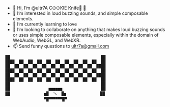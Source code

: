 
- 👋 Hi, I’m @ultr7A C⌬⌬KIE Knife🔪 🍪
- 👀 I’m interested in loud buzzing sounds, and simple composable elements.
- 💞️ I’m currently learning to love
- 🌱 I’m looking to collaborate on anything that makes loud buzzing sounds or uses simple composable elements, especially within the domain of WebAudio, WebGL, and WebXR. 
- 📫 Send funny questions to ultr7a@gmail.com



```
██                                        ██ 
████  ██  ██  ██  ██  ██  ██  ██  ██  ██  ██
██  ██  ██  ██  ██  ██  ██  ██  ██  ██  ████ 
████  ██  ██  ██  ██  ██  ██  ██  ██  ██  ██
██  ██  ██  ██  ██  ██  ██  ██  ██  ██  ████
████  ██  ██  ██  ██  ██  ██  ██  ██  ██  ██
██                                        ██
██                 ▅▅▅▅▅▅                 ██
██               ▅█  🪛  █▅               ██
                 ▀█▀▀▀▀▀▀█▀
```             
